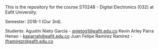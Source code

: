 This is the repository for the course
ST0248 - Digital Electronics (032) at
Eafit University.

Semester: 2018-1 (Our 3rd).

Students:
  Agustin Nieto Garcia - anietog1@eafit.edu.co
  Kevin Arley Parra Henao - kaparrah@eafit.edu.co
  Juan Felipe Ramirez Ramirez - jframirezr@eafit.edu.co
